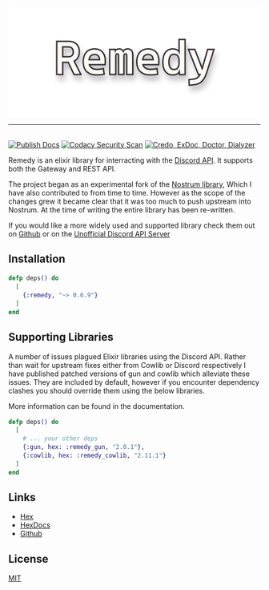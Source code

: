<img align="center" src="remedy_banner.png">

---
\
[![Publish Docs](https://github.com/bdanklin/remedy/actions/workflows/docs.yml/badge.svg)](https://github.com/bdanklin/remedy/actions/workflows/docs.yml) [![Codacy Security Scan](https://github.com/bdanklin/remedy/actions/workflows/codacy-analysis.yml/badge.svg)](https://github.com/bdanklin/remedy/actions/workflows/codacy-analysis.yml) [![Credo, ExDoc, Doctor, Dialyzer](https://github.com/bdanklin/remedy/actions/workflows/ex_check.yml/badge.svg)](https://github.com/bdanklin/remedy/actions/workflows/ex_check.yml)

Remedy is an elixir library for interracting with the [Discord API](https://discord.com/developers/docs/intro). It supports both the Gateway and REST API.

The project began as an experimental fork of the [Nostrum library](https://github.com/kraigie/nostrum), Which I have also contributed to from time to time. However as the scope of the changes grew it became clear that it was too much to push upstream into Nostrum. At the time of writing the entire library has been re-written.

If you would like a more widely used and supported library check them out on [Github](https://github.com/kraigie/nostrum) or on the [Unofficial Discord API Server](https://discord.gg/discord-api)

## Installation

```elixir
defp deps() do
  [
    {:remedy, "~> 0.6.9"}
  ]
end
```

## Supporting Libraries

A number of issues plagued Elixir libraries using the Discord API. Rather than wait for upstream fixes either from Cowlib or Discord respectively I have published patched versions of gun and cowlib which alleviate these issues. They are included by default, however if you encounter dependency clashes you should override them using the below libraries.

More information can be found in the documentation.

```elixir
defp deps() do
  [
    # ... your other deps
    {:gun, hex: :remedy_gun, "2.0.1"},
    {:cowlib, hex: :remedy_cowlib, "2.11.1"}
  ]
end
```
## Links

- [Hex]()
- [HexDocs]()
- [Github]()

## License
[MIT](https://opensource.org/licenses/MIT)
